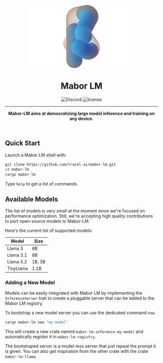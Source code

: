 <div align="center">

<img src="./assets/burn-blue.webp" width="350px"/>
<h1>Mabor LM</h1>

![Discord](https://img.shields.io/discord/1038839012602941528.svg?color=7289da&&logo=discord)
![license](https://shields.io/badge/license-MIT%2FApache--2.0-blue)

---

**Mabor-LM aims at democratizing large model inference and training on any device.**

<br/>
</div>

## Quick Start

Launch a Mabor LM shell with:

```sh
git clone https://github.com/tracel-ai/mabor-lm.git
cd mabor-lm
cargo mabor-lm
```

Type `help` to get a list of commands.

## Available Models

The list of models is very small at the moment since we're focused on performance optimization.
Still, we're accepting high quality contributions to port open-source models to Mabor-LM.

Here's the current list of supported models:

| Model     | Size   |
| --------- | ------ |
| Llama 3   | 8B     |
| Llama 3.1 | 8B     |
| Llama 3.2 | 1B, 3B |
| TinyLlama | 1.1B   |

### Adding a New Model

Models can be easily integrated with Mabor LM by implementing the `InferenceServer`
trait to create a pluggable server that can be added to the Mabor LM registry.

To bootstrap a new model server you can use the dedicated command `new`:

```sh
cargo mabor-lm new "my-model"
```

This will create a new crate named `mabor-lm-inference-my-model` and automatically
register it in `mabor-lm-registry`.

The bootstraped server is a model-less server that just repeat the prompt it is
given. You can also get inspiration from the other crate with the crate `mabor-lm-llama`.
